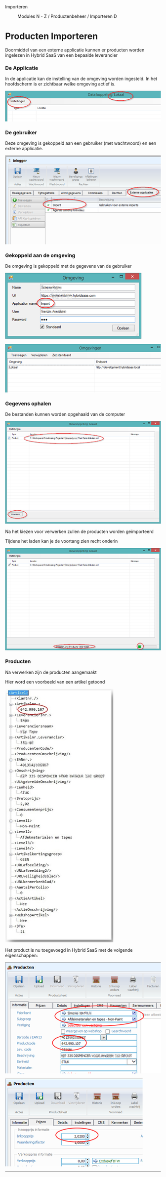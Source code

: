 <properties>
	<page>
		<title>Importeren</title>
		<description>Importeren</description>
	</page>
	<menu>
		<position>Modules N - Z / Productenbeheer / Importeren</position>
		<title>via Externe Applicatie </title>
		<sort>D</sort>
	</menu>
</properties>

# Producten Importeren  #

Doormiddel van een externe applicatie kunnen er producten worden ingelezen in Hybrid SaaS van een bepaalde leverancier

### De Applicatie  ###

In de applicatie kan de instelling van de omgeving worden ingesteld. In het hoofdscherm is er zichtbaar welke omgeving actief is.

![instellingen van applicatie](images/instellingen.png)
 
 ### De gebruiker  ###

Deze omgeving is gekoppeld aan een gebruiker (met wachtwoord) en een externe applicatie. 

![gebruiker met de instellinge](images/externe-applicaties.png)

### Gekoppeld aan de omgeving  ###

De omgeving is gekoppeld met de gegevens van de gebruiker

![gegevens voor het inloggen](images/inloggegevens.png)

![gegevens van de omgeving](images/omgevingen.png)

### Gegevens ophalen ###

De bestanden kunnen worden opgehaald van de computer 

![bestanden ophalen van computer](images/bestanden-ophalen.png)

Na het kiezen voor verwerken zullen de producten worden geïmporteerd

Tijdens het laden kan je de voortang zien recht onderin

![verwerking kunnen zien](images/voortgang-verweringen.png)

### Producten  ###

Na verwerken zijn de producten aangemaakt 

<div class="info"> 
Hier word een voorbeeld van een artikel getoond</div>

![voorbeeld import](images/importbestand.jpg)

Het product is nu toegevoegd in Hybrid SaaS met de volgende eigenschappen:

![producten informatie tabblad](images/producten-kaart.png)

![producten prijzen tabblad](images/productenkaart-prijs.png)

----------

